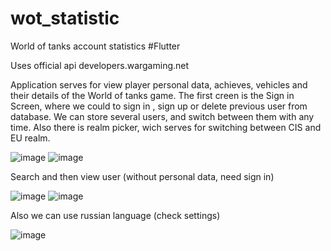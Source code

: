 # wot_statistic

World of tanks account statistics #Flutter

Uses official api developers.wargaming.net

Application serves for view player personal data, achieves, vehicles and their details of the World of tanks game.
The first creen is the Sign in Screen, where we could to sign in , sign up or delete previous user from database.
We can store several users, and switch between them with any time.
Also there is realm picker, wich serves for switching between CIS and EU realm.

![image](https://user-images.githubusercontent.com/69970266/167315950-90060315-baad-49e3-a405-e71ce23c85fc.png)
![image](https://user-images.githubusercontent.com/69970266/167315971-cbae3764-cd60-4e4b-a4dc-94bab2375870.png)

Search and then view user (without personal data, need sign in)

![image](https://user-images.githubusercontent.com/69970266/167491286-8fc25e4e-f8f9-49b4-8b99-a35702fe0afa.png)
![image](https://user-images.githubusercontent.com/69970266/167492504-4ae29a49-7d2e-4f3b-9852-706fdc4d54ed.png)

Also we can use russian language (check settings)

![image](https://user-images.githubusercontent.com/69970266/167492684-c0396e46-3380-4731-836d-c0ba3b62b6f2.png)
